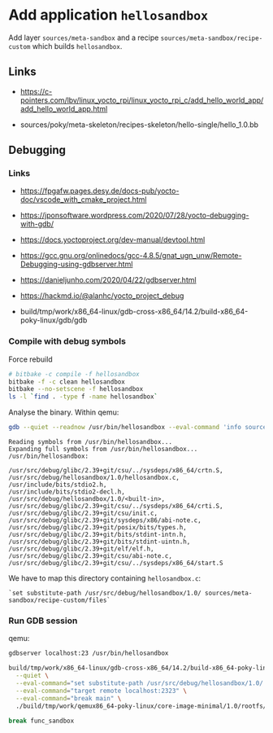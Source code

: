 # Add application `hellosandbox`

Add layer `sources/meta-sandbox` and a recipe `sources/meta-sandbox/recipe-custom` which builds `hellosandbox`.

## Links

* https://c-pointers.com/lbv/linux_yocto_rpi/linux_yocto_rpi_c/add_hello_world_app/add_hello_world_app.html

* sources/poky/meta-skeleton/recipes-skeleton/hello-single/hello_1.0.bb


## Debugging

### Links

* https://fpgafw.pages.desy.de/docs-pub/yocto-doc/vscode_with_cmake_project.html
* https://jponsoftware.wordpress.com/2020/07/28/yocto-debugging-with-gdb/
* https://docs.yoctoproject.org/dev-manual/devtool.html
* https://gcc.gnu.org/onlinedocs/gcc-4.8.5/gnat_ugn_unw/Remote-Debugging-using-gdbserver.html
* https://danieljunho.com/2020/04/22/gdbserver.html
* https://hackmd.io/@alanhc/yocto_project_debug

* build/tmp/work/x86_64-linux/gdb-cross-x86_64/14.2/build-x86_64-poky-linux/gdb/gdb

### Compile with debug symbols

Force rebuild

```bash
# bitbake -c compile -f hellosandbox
bitbake -f -c clean hellosandbox
bitbake --no-setscene -f hellosandbox
ls -l `find . -type f -name hellosandbox`
```

Analyse the binary. Within qemu:

```bash
gdb --quiet --readnow /usr/bin/hellosandbox --eval-command 'info sources' --eval-command 'exit'
```

```
Reading symbols from /usr/bin/hellosandbox...
Expanding full symbols from /usr/bin/hellosandbox...
/usr/bin/hellosandbox:

/usr/src/debug/glibc/2.39+git/csu/../sysdeps/x86_64/crtn.S, /usr/src/debug/hellosandbox/1.0/hellosandbox.c, /usr/include/bits/stdio2.h, 
/usr/include/bits/stdio2-decl.h, /usr/src/debug/hellosandbox/1.0/<built-in>, /usr/src/debug/glibc/2.39+git/csu/../sysdeps/x86_64/crti.S, 
/usr/src/debug/glibc/2.39+git/csu/init.c, /usr/src/debug/glibc/2.39+git/sysdeps/x86/abi-note.c, /usr/src/debug/glibc/2.39+git/posix/bits/types.h, 
/usr/src/debug/glibc/2.39+git/bits/stdint-intn.h, /usr/src/debug/glibc/2.39+git/bits/stdint-uintn.h, /usr/src/debug/glibc/2.39+git/elf/elf.h, 
/usr/src/debug/glibc/2.39+git/csu/abi-note.c, /usr/src/debug/glibc/2.39+git/csu/../sysdeps/x86_64/start.S
```

We have to map this directory containing `hellosandbox.c`:

    `set substitute-path /usr/src/debug/hellosandbox/1.0/ sources/meta-sandbox/recipe-custom/files`

### Run GDB session

qemu:
```bash
gdbserver localhost:23 /usr/bin/hellosandbox
```

```bash
build/tmp/work/x86_64-linux/gdb-cross-x86_64/14.2/build-x86_64-poky-linux/gdb/gdb \
  --quiet \
  --eval-command="set substitute-path /usr/src/debug/hellosandbox/1.0/ sources/meta-sandbox/recipe-custom/files" \
  --eval-command="target remote localhost:2323" \
  --eval-command="break main" \
  ./build/tmp/work/qemux86_64-poky-linux/core-image-minimal/1.0/rootfs/usr/bin/hellosandbox \

break func_sandbox
```

